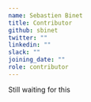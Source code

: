 ```yaml
---
name: Sebastien Binet
title: Contributor
github: sbinet
twitter: ""
linkedin: ""
slack: ""
joining_date: ""
role: contributor
---
```


Still waiting for this

